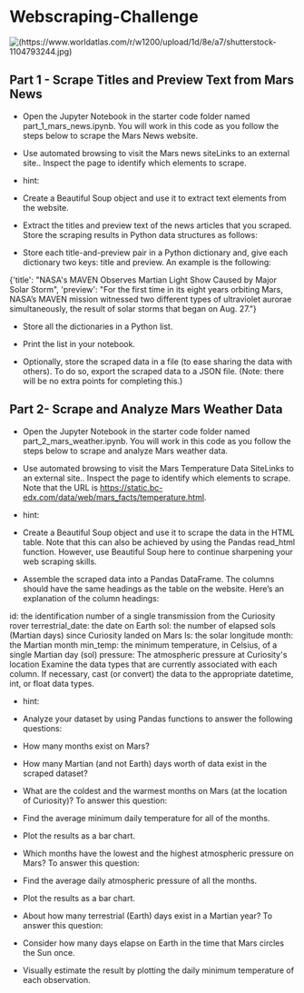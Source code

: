 # Webscraping-Challenge
![(https://www.worldatlas.com/r/w1200/upload/1d/8e/a7/shutterstock-1104793244.jpg)](https://www.worldatlas.com/r/w1200/upload/1d/8e/a7/shutterstock-1104793244.jpg)

## Part 1 - Scrape Titles and Preview Text from Mars News

* Open the Jupyter Notebook in the starter code folder named part_1_mars_news.ipynb. You will work in this code as you follow the steps below to scrape the Mars News website.

* Use automated browsing to visit the Mars news siteLinks to an external site.. Inspect the page to identify which elements to scrape.

* hint: 
* Create a Beautiful Soup object and use it to extract text elements from the website.

* Extract the titles and preview text of the news articles that you scraped. Store the scraping results in Python data structures as follows:

* Store each title-and-preview pair in a Python dictionary and, give each dictionary two keys: title and preview. An example is the following:

{'title': "NASA's MAVEN Observes Martian Light Show Caused by Major Solar Storm",
 'preview': "For the first time in its eight years orbiting Mars, NASA’s MAVEN mission witnessed two different types of ultraviolet aurorae simultaneously, the result of solar storms that began on Aug. 27."}
* Store all the dictionaries in a Python list.

* Print the list in your notebook.

* Optionally, store the scraped data in a file (to ease sharing the data with others). To do so, export the scraped data to a JSON file. (Note: there will be no extra points for completing this.)

## Part 2- Scrape and Analyze Mars Weather Data

* Open the Jupyter Notebook in the starter code folder named part_2_mars_weather.ipynb. You will work in this code as you follow the steps below to scrape and analyze Mars weather data.

* Use automated browsing to visit the Mars Temperature Data SiteLinks to an external site.. Inspect the page to identify which elements to scrape. Note that the URL is https://static.bc-edx.com/data/web/mars_facts/temperature.html.

* hint: 
* Create a Beautiful Soup object and use it to scrape the data in the HTML table. Note that this can also be achieved by using the Pandas read_html function. However, use Beautiful Soup here to continue sharpening your web scraping skills.

* Assemble the scraped data into a Pandas DataFrame. The columns should have the same headings as the table on the website. Here’s an explanation of the column headings:

id: the identification number of a single transmission from the Curiosity rover
terrestrial_date: the date on Earth
sol: the number of elapsed sols (Martian days) since Curiosity landed on Mars
ls: the solar longitude
month: the Martian month
min_temp: the minimum temperature, in Celsius, of a single Martian day (sol)
pressure: The atmospheric pressure at Curiosity's location
Examine the data types that are currently associated with each column. If necessary, cast (or convert) the data to the appropriate datetime, int, or float data types.

* hint: 
* Analyze your dataset by using Pandas functions to answer the following questions:

* How many months exist on Mars?
* How many Martian (and not Earth) days worth of data exist in the scraped dataset?
* What are the coldest and the warmest months on Mars (at the location of Curiosity)? To answer this question:
* Find the average minimum daily temperature for all of the months.
* Plot the results as a bar chart.
* Which months have the lowest and the highest atmospheric pressure on Mars? To answer this question:
* Find the average daily atmospheric pressure of all the months.
* Plot the results as a bar chart.
* About how many terrestrial (Earth) days exist in a Martian year? To answer this question:
* Consider how many days elapse on Earth in the time that Mars circles the Sun once.
* Visually estimate the result by plotting the daily minimum temperature of each observation.
